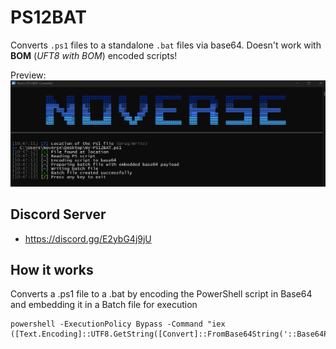 # PS12BAT
Converts `.ps1` files to a standalone `.bat` files via base64. Doesn't work with **BOM** (*UFT8 with BOM*) encoded scripts!

Preview:
![ps12batpre](https://github.com/5Noxi/PS12BAT/blob/main/NV-PS12BAT.png?raw=true)

## Discord Server
- https://discord.gg/E2ybG4j9jU

## How it works 
Converts a .ps1 file to a .bat by encoding the PowerShell script in Base64 and embedding it in a Batch file for execution
```
powershell -ExecutionPolicy Bypass -Command "iex ([Text.Encoding]::UTF8.GetString([Convert]::FromBase64String('::Base64Payload::')))"
```
